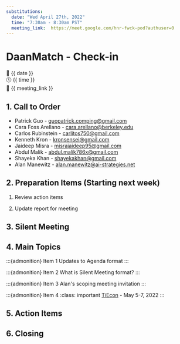 ```yaml
---
substitutions:
  date: "Wed April 27th, 2022"
  time: "7:30am - 8:30am PST"
  meeting_link:  https://meet.google.com/hnr-fwck-pod?authuser=0
---
```


# DaanMatch - Check-in

📅 {{ date }} <br>
🕔 {{ time }} <br>
🔗 {{ meeting_link }} <br>

## 1. Call to Order

- Patrick Guo - guopatrick.comping@gmail.com
- Cara Foss Arellano - cara.arellano@berkeley.edu
- Carlos Rubinstein - carlitos750@gmail.com
- Kenneth Kron - kronsensei@gmail.com
- Jaideep Misra - misrajaideep95@gmail.com
- Abdul Malik - abdul.malik786x@gmail.com
- Shayeka Khan - shayekakhan@gmail.com
- Alan Manewitz - alan.manewitz@ai-strategies.net

## 2. Preparation Items (Starting next week)

1. Review action items

2. Update report for meeting

## 3. Silent Meeting

## 4. Main Topics

:::{admonition} Item 1
Updates to Agenda format
:::

:::{admonition} Item 2
What is Silent Meeting format?
:::

:::{admonition} Item 3
Alan's scoping meeting invitation
:::

:::{admonition} Item 4
:class: important
[TiEcon](https://www.tiecon.org/) - May 5-7, 2022
:::

## 5. Action Items

## 6. Closing
